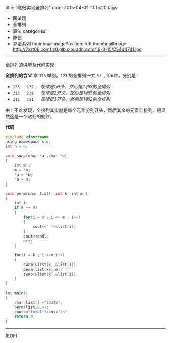 title: "递归实现全排列"
date: 2015-04-01 10:15:20
tags:
  - 面试题
  - 全排列
  - 算法
categories:
  - 原创
  - 算法系列
thumbnailImagePosition: left
thumbnailImage: http://7xrt06.com1.z0.glb.clouddn.com/16-3-15/25444741.jpg
---

全排列的讲解及代码实现
<!-- excerpt -->

**全排列的含义**
拿 `123` 举例，`123` 的全排列一共 `3！` , 即6种，分别是：

- `123` &emsp; `132` &emsp; *规律是1开头，然后是2和3的全排列*
- `213` &emsp; `231` &emsp; *规律是2开头，然后是1和3的全排列*
- `312` &emsp; `321` &emsp; *规律是3开头，然后是1和2的全排列*

由上不难发现，全排列其实就是每个元素分别开头，然后其余的元素全排列。很显然这是一个递归的规律。

**代码**
```C
#include <iostream>   
using namespace std;
int n = 0;
  
void swap(char *a ,char *b)
{
    int m ;
    m = *a;
    *a = *b;
    *b = m;
}

void perm(char list[],int k, int m )
{
    int i;
    if(k == m)
    {
        for(i = 0 ; i <= m ; i++)  
        {  
            cout<<" "<<list[i];  
        }  
        cout<<endl;  
        n++;  
    }
    
    for(i = k ; i <=m;i++)
    {
        swap(&list[k],&list[i]);  
        perm(list,k+1,m);  
        swap(&list[k],&list[i]);  
    }
}
  
int main()
{
    char list[] ="12345";
    perm(list,0,4);
    cout<<"total:"<<n<<"/n";
    return 0;
}
```
***
(EOF)

